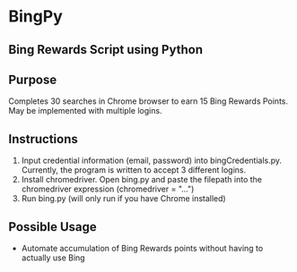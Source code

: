 # BingPy

## Bing Rewards Script using Python

## Purpose

Completes 30 searches in Chrome browser to earn 15 Bing Rewards Points. May be implemented with multiple logins.

## Instructions

1. Input credential information (email, password) into bingCredentials.py. Currently, the program is written to accept 3 different logins.
2. Install chromedriver. Open bing.py and paste the filepath into the chromedriver expression (chromedriver = "...")
3. Run bing.py (will only run if you have Chrome installed)

## Possible Usage

- Automate accumulation of Bing Rewards points without having to actually use Bing
